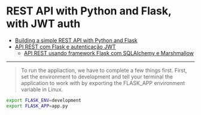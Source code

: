 # REST API with Python and Flask, with JWT auth

- [Building a simple REST API with Python and Flask](https://medium.com/@onejohi/building-a-simple-rest-api-with-python-and-flask-b404371dc699)
- [API REST com Flask e autenticação JWT](https://medium.com/@hedgarbezerra35/api-rest-com-flask-autenticacao-25d99b8679b6)
    - [API REST usando framework Flask com SQLAlchemy e Marshmallow](https://github.com/hedgarbezerra/Another-FlaskAPI)

-------------------------

> To run the appliaction, we have to complete a few things first. First, set the environment to development and tell your terminal the application to work with by exporting the FLASK_APP environment variable in Linux.
```bash
export FLASK_ENV=development
export FLASK_APP=app.py
```
